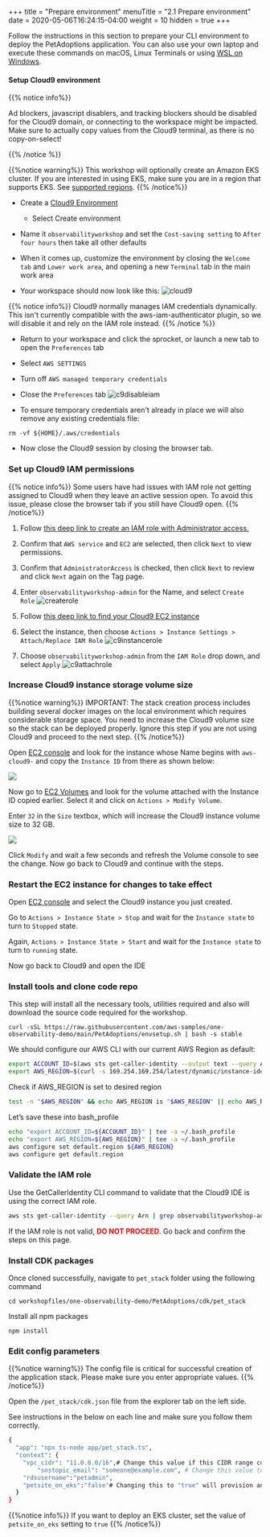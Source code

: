 +++
title = "Prepare environment"
menuTitle = "2.1 Prepare environment"
date = 2020-05-06T16:24:15-04:00
weight = 10
hidden = true
+++

Follow the instructions in this section to prepare your CLI environment to deploy the PetAdoptions application. You can also use your own laptop and execute these commands on macOS, Linux Terminals or using [WSL on Windows](https://docs.microsoft.com/en-us/windows/wsl/install-win10).

#### Setup Cloud9 environment

{{% notice info%}}

Ad blockers, javascript disablers, and tracking blockers should be disabled for the Cloud9 domain, or connecting to the workspace might be impacted. Make sure to actually copy values from the Cloud9 terminal, as there is no copy-on-select!

{{% /notice %}}

{{%notice warning%}}
This workshop will optionally create an Amazon EKS cluster. If you are interested in using EKS, make sure you are in a region that supports EKS. See [supported regions](https://aws.amazon.com/about-aws/global-infrastructure/regional-product-services/).
{{% /notice%}}

- Create a [Cloud9 Environment](https://console.aws.amazon.com/cloud9/home?)
  - Select Create environment
  
- Name it `observabilityworkshop` and set the `Cost-saving setting` to `After four hours` then take all other defaults

- When it comes up, customize the environment by closing the `Welcome tab`
  and `Lower work area`, and opening a new `Terminal` tab in the main work area

- Your workspace should now look like this:
![cloud9](/images/cloud9.png)

{{% notice info%}}
Cloud9 normally manages IAM credentials dynamically. This isn't currently compatible with the aws-iam-authenticator plugin, so we will disable it and rely on the IAM role instead.
{{% /notice %}}
- Return to your workspace and click the sprocket, or launch a new tab to open the `Preferences` tab
- Select `AWS SETTINGS`
- Turn off `AWS managed temporary credentials`
- Close the `Preferences` tab
![c9disableiam](/images/c9disableiam.png)

- To ensure temporary credentials aren't already in place we will also remove
any existing credentials file:
```
rm -vf ${HOME}/.aws/credentials
```

- Now close the Cloud9 session by closing the browser tab.

### Set up Cloud9 IAM permissions
{{% notice info%}}
Some users have had issues with IAM role not getting assigned to Cloud9 when they leave an active session open. To avoid this issue, please close the browser tab if you still have Cloud9 open.
{{% /notice%}}

1. Follow [this deep link to create an IAM role with Administrator access.](https://console.aws.amazon.com/iam/home#/roles$new?step=review&commonUseCase=EC2%2BEC2&selectedUseCase=EC2&policies=arn:aws:iam::aws:policy%2FAdministratorAccess)
2. Confirm that `AWS service` and `EC2` are selected, then click `Next` to view permissions.
3. Confirm that `AdministratorAccess` is checked, then click `Next` to review and click `Next` again on the Tag page.
4. Enter `observabilityworkshop-admin` for the Name, and select `Create Role`
![createrole](/images/createrole.png)

1. Follow [this deep link to find your Cloud9 EC2 instance](https://console.aws.amazon.com/ec2/v2/home?#Instances:tag:Name=observabilityworkshop*;sort=desc:launchTime)
1. Select the instance, then choose `Actions > Instance Settings > Attach/Replace IAM Role`
![c9instancerole](/images/c9instancerole.png)
1. Choose `observabilityworkshop-admin` from the `IAM Role` drop down, and select `Apply`
![c9attachrole](/images/c9attachrole.png)

### Increase Cloud9 instance storage volume size

{{%notice warning%}}
IMPORTANT:
The stack creation process includes building several docker images on the local environment which requires considerable storage space. You need to increase the Cloud9 volume size so the stack can be deployed properly.
Ignore this step if you are not using Cloud9 and proceed to the next step.
{{% /notice%}}

Open [EC2 console](https://console.aws.amazon.com/ec2/v2/home?#Instances:tag:Name=aws-cloud9*;sort=desc:launchTime) and look for the instance whose Name begins with `aws-cloud9-` and copy the `Instance ID` from there as shown below:

![](/images/c9instance.png)

Now go to [EC2 Volumes](https://console.aws.amazon.com/ec2/v2/home?#Volumes:) and look for the volume attached with the Instance ID copied earlier. Select it and click on `Actions > Modify Volume`.

Enter `32` in the `Size` textbox, which will increase the Cloud9 instance volume size to 32 GB.

![](/images/c9volume.png)

Click `Modify` and wait a few seconds and refresh the Volume console to see the change. Now go back to Cloud9 and continue with the steps.

### Restart the EC2 instance for changes to take effect

Open [EC2 console](https://console.aws.amazon.com/ec2/v2/home?#Instances:tag:Name=aws-cloud9*;sort=desc:launchTime) and select the Cloud9 instance you just created.

Go to `Actions > Instance State > Stop` and wait for the `Instance state` to turn to `Stopped` state.

Again, `Actions > Instance State > Start` and wait for the `Instance state` to turn to `running` state.

Now go back to Cloud9 and open the IDE

### Install tools and clone code repo

This step will install all the necessary tools, utilities required and also will download the source code required for the workshop.

```
curl -sSL https://raw.githubusercontent.com/aws-samples/one-observability-demo/main/PetAdoptions/envsetup.sh | bash -s stable
```

We should configure our AWS CLI with our current AWS Region as default:

```bash
export ACCOUNT_ID=$(aws sts get-caller-identity --output text --query Account)
export AWS_REGION=$(curl -s 169.254.169.254/latest/dynamic/instance-identity/document | jq -r '.region')
```
Check if AWS_REGION is set to desired region

```bash
test -n "$AWS_REGION" && echo AWS_REGION is "$AWS_REGION" || echo AWS_REGION is not set
```

Let’s save these into bash_profile

```bash
echo "export ACCOUNT_ID=${ACCOUNT_ID}" | tee -a ~/.bash_profile
echo "export AWS_REGION=${AWS_REGION}" | tee -a ~/.bash_profile
aws configure set default.region ${AWS_REGION}
aws configure get default.region
```

### Validate the IAM role

Use the GetCallerIdentity CLI command to validate that the Cloud9 IDE is using the correct IAM role.

```bash
aws sts get-caller-identity --query Arn | grep observabilityworkshop-admin -q && echo "You're good. IAM role IS valid." || echo "IAM role NOT valid. DO NOT PROCEED."
```

If the IAM role is not valid, <span style="color: red;">**DO NOT PROCEED**</span>. Go back and confirm the steps on this page.

### Install CDK packages
Once cloned successfully, navigate to `pet_stack` folder using the following command

```
cd workshopfiles/one-observability-demo/PetAdoptions/cdk/pet_stack
```
Install all npm packages

```
npm install
```

### Edit config parameters
{{%notice warning%}}
The config file is critical for successful creation of the application stack. Please make sure you enter appropriate values.
{{% /notice%}}

Open the `/pet_stack/cdk.json` file from the explorer tab on the left side. 

See instructions in the below on each line and make sure you follow them correctly.

```bash
{
  "app": "npx ts-node app/pet_stack.ts",
  "context": {
    "vpc_cidr": "11.0.0.0/16",# Change this value if this CIDR range conflicts with your existing environment
        "snstopic_email": "someone@example.com", # Change this value to an email address you can access if you want to receive email notifications
    "rdsusername":"petadmin",
    "petsite_on_eks":"false"# Changing this to "true" will provision an EKS cluster and deploy the front-end app on it. Leave it to "false" to deploy all services on ECS Fargate clusters.
  }
}
```

{{%notice info%}}
If you want to deploy an EKS cluster, set the value of `petsite_on_eks` setting to `true`
{{% /notice%}}